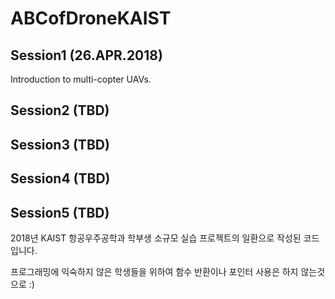 # ABCofDroneKAIST

## Session1 (26.APR.2018)
Introduction to multi-copter UAVs.

## Session2 (TBD)

## Session3 (TBD)

## Session4 (TBD)

## Session5 (TBD)

2018년 KAIST 항공우주공학과 학부생 소규모 실습 프로젝트의 일환으로 작성된 코드입니다.

프로그래밍에 익숙하지 않은 학생들을 위하여 함수 반환이나 포인터 사용은 하지 않는것으로 :)
